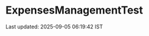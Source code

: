 # ExpensesManagementTest







































































































































































































Last updated: 2025-09-05 06:19:42 IST
